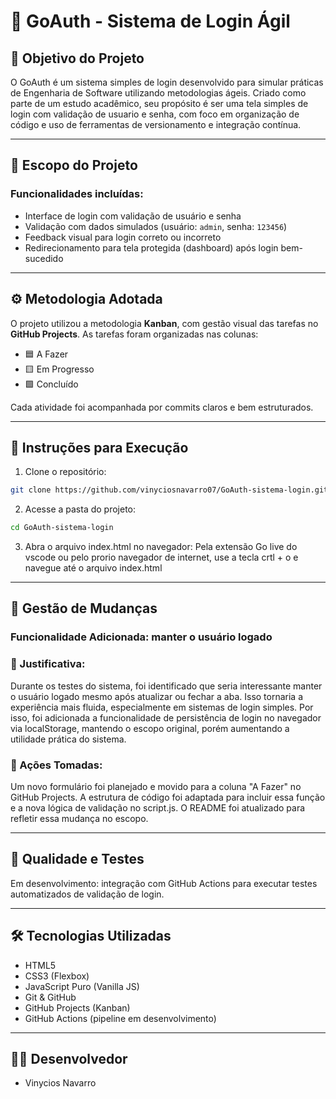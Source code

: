 # 🔐 GoAuth - Sistema de Login Ágil

## 📌 Objetivo do Projeto
O GoAuth é um sistema simples de login desenvolvido para simular práticas de Engenharia de Software utilizando metodologias ágeis. Criado como parte de um estudo acadêmico, seu propósito é ser uma tela simples de login com validação de usuario e senha, com foco em organização de código e uso de ferramentas de versionamento e integração contínua.

---

## 🚀 Escopo do Projeto
### Funcionalidades incluídas:
- Interface de login com validação de usuário e senha
- Validação com dados simulados (usuário: `admin`, senha: `123456`)
- Feedback visual para login correto ou incorreto
- Redirecionamento para tela protegida (dashboard) após login bem-sucedido

---

## ⚙️ Metodologia Adotada
O projeto utilizou a metodologia **Kanban**, com gestão visual das tarefas no **GitHub Projects**. As tarefas foram organizadas nas colunas:
- 🟦 A Fazer
- 🟨 Em Progresso
- 🟩 Concluído

Cada atividade foi acompanhada por commits claros e bem estruturados.

---

## 📂 Instruções para Execução

1. Clone o repositório:
```bash
git clone https://github.com/vinyciosnavarro07/GoAuth-sistema-login.git
```
2. Acesse a pasta do projeto:
```bash
cd GoAuth-sistema-login
```
3. Abra o arquivo index.html no navegador:
Pela extensão Go live do vscode ou pelo prorio navegador de internet, use a tecla crtl + o e navegue até o arquivo index.html

---

## 🔁 Gestão de Mudanças
### Funcionalidade Adicionada: manter o usuário logado
### 📝 Justificativa:
Durante os testes do sistema, foi identificado que seria interessante manter o usuário logado mesmo após atualizar ou fechar a aba.
Isso tornaria a experiência mais fluida, especialmente em sistemas de login simples.
Por isso, foi adicionada a funcionalidade de persistência de login no navegador via localStorage, mantendo o escopo original, porém aumentando a utilidade prática do sistema.


### 🔄 Ações Tomadas:
Um novo formulário foi planejado e movido para a coluna "A Fazer" no GitHub Projects.
A estrutura de código foi adaptada para incluir essa função e a nova lógica de validação no script.js.
O README foi atualizado para refletir essa mudança no escopo.

---
## 🧪 Qualidade e Testes
Em desenvolvimento: integração com GitHub Actions para executar testes automatizados de validação de login.

---
## 🛠️ Tecnologias Utilizadas
- HTML5
- CSS3 (Flexbox)
- JavaScript Puro (Vanilla JS)
- Git & GitHub
- GitHub Projects (Kanban)
- GitHub Actions (pipeline em desenvolvimento)

---
## 👨‍💻 Desenvolvedor
- Vinycios Navarro
